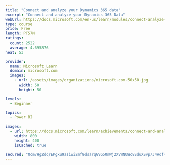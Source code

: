 ```yaml
---
title: "Connect and analyze your Dynamics 365 data​"
excerpt: "Connect and analyze your Dynamics 365 Data​"
webUrl: https://docs.microsoft.com/en-us/learn/modules/connect-analyze-dynamics-365-data/
type: course
price: Free
length: PT57M
ratings:
  count: 2522
  average: 4.695876
heat: 53

provider:
  name: Microsoft Learn
  domain: microsoft.com
  images:
    - url: /assets/images/organizations/microsoft.com-50x50.jpg
      width: 50
      height: 50

levels:
  - Beginner

topics:
  - Power BI

images:
  - url: https://docs.microsoft.com/learn/achievements/connect-and-analyze-your-microsoft-dynamics-365-data-social.png
    width: 800
    height: 400
    isCached: true

secured: "Ocm7Hg2dqrEPgxu9asiwi2mf8dsarqGVG50mWj2XVWNUWc8SduXSvp/J4Aof4MZpc1xiKiO40Ah0Sq3bKg5X3yUMjKl/QcCyhHGakVJD6X3dHI+OLkLQF+haz5W9LuHHwuAyixrPXEp8Z940IUAIsJwp/q6f8obeTId7RdpUCDnMkldyzTU8r1f147BxfhjFfcYimkU1+TtDd6k0FUajSJkwP6+z6Hyod6b6qb6srbHHBjljlh5wjQLLZ5342ro/5VuunEv2/+7XADGyXQ84lfeVDQdW27p9r7OYR1x9qRGUPXiDwsBQpT1kntBAFEbCV88TOEp1FSjIX80inAwrBtfmM7swaTvIgEFrnau4Qks1o2rlKnVyya8Nc92562mJBZVrDcVE7qVaWOlJxPD/TRwqAzZe+fkegevMaqJcnmw=;gtg/mp/r7u2mTeeWxekYRA=="
---
```


